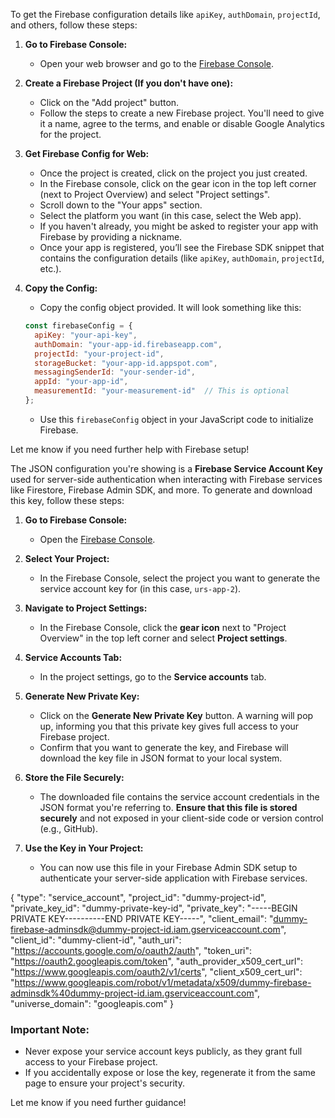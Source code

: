 To get the Firebase configuration details like `apiKey`, `authDomain`, `projectId`, and others, follow these steps:

1. **Go to Firebase Console:**
   - Open your web browser and go to the [Firebase Console](https://console.firebase.google.com/).
   
2. **Create a Firebase Project (If you don't have one):**
   - Click on the "Add project" button.
   - Follow the steps to create a new Firebase project. You'll need to give it a name, agree to the terms, and enable or disable Google Analytics for the project.

3. **Get Firebase Config for Web:**
   - Once the project is created, click on the project you just created.
   - In the Firebase console, click on the gear icon in the top left corner (next to Project Overview) and select "Project settings".
   - Scroll down to the "Your apps" section.
   - Select the platform you want (in this case, select the Web app).
   - If you haven't already, you might be asked to register your app with Firebase by providing a nickname.
   - Once your app is registered, you’ll see the Firebase SDK snippet that contains the configuration details (like `apiKey`, `authDomain`, `projectId`, etc.).

4. **Copy the Config:**
   - Copy the config object provided. It will look something like this:
   ```javascript
   const firebaseConfig = {
     apiKey: "your-api-key",
     authDomain: "your-app-id.firebaseapp.com",
     projectId: "your-project-id",
     storageBucket: "your-app-id.appspot.com",
     messagingSenderId: "your-sender-id",
     appId: "your-app-id",
     measurementId: "your-measurement-id"  // This is optional
   };
   ```
   - Use this `firebaseConfig` object in your JavaScript code to initialize Firebase.

Let me know if you need further help with Firebase setup!

The JSON configuration you're showing is a **Firebase Service Account Key** used for server-side authentication when interacting with Firebase services like Firestore, Firebase Admin SDK, and more. To generate and download this key, follow these steps:

1. **Go to Firebase Console:**
   - Open the [Firebase Console](https://console.firebase.google.com/).

2. **Select Your Project:**
   - In the Firebase Console, select the project you want to generate the service account key for (in this case, `urs-app-2`).

3. **Navigate to Project Settings:**
   - In the Firebase Console, click the **gear icon** next to "Project Overview" in the top left corner and select **Project settings**.

4. **Service Accounts Tab:**
   - In the project settings, go to the **Service accounts** tab.

5. **Generate New Private Key:**
   - Click on the **Generate New Private Key** button. A warning will pop up, informing you that this private key gives full access to your Firebase project. 
   - Confirm that you want to generate the key, and Firebase will download the key file in JSON format to your local system.

6. **Store the File Securely:**
   - The downloaded file contains the service account credentials in the JSON format you're referring to. **Ensure that this file is stored securely** and not exposed in your client-side code or version control (e.g., GitHub).

7. **Use the Key in Your Project:**
   - You can now use this file in your Firebase Admin SDK setup to authenticate your server-side application with Firebase services.
  
{
  "type": "service_account",
  "project_id": "dummy-project-id",
  "private_key_id": "dummy-private-key-id",
  "private_key": "-----BEGIN PRIVATE KEY----------END PRIVATE KEY-----",
  "client_email": "dummy-firebase-adminsdk@dummy-project-id.iam.gserviceaccount.com",
  "client_id": "dummy-client-id",
  "auth_uri": "https://accounts.google.com/o/oauth2/auth",
  "token_uri": "https://oauth2.googleapis.com/token",
  "auth_provider_x509_cert_url": "https://www.googleapis.com/oauth2/v1/certs",
  "client_x509_cert_url": "https://www.googleapis.com/robot/v1/metadata/x509/dummy-firebase-adminsdk%40dummy-project-id.iam.gserviceaccount.com",
  "universe_domain": "googleapis.com"
}

### Important Note:
- Never expose your service account keys publicly, as they grant full access to your Firebase project.
- If you accidentally expose or lose the key, regenerate it from the same page to ensure your project's security.

Let me know if you need further guidance!
